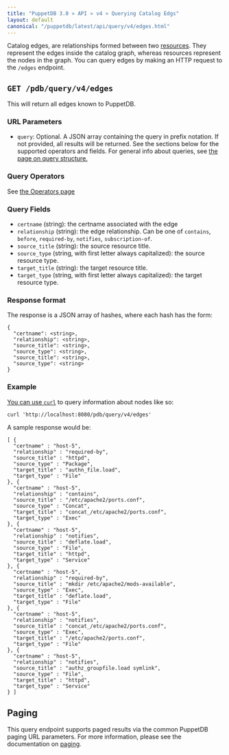 ```yaml
---
title: "PuppetDB 3.0 » API » v4 » Querying Catalog Edgs"
layout: default
canonical: "/puppetdb/latest/api/query/v4/edges.html"
---
```


[curl]: ../curl.html#using-curl-from-localhost-non-sslhttp
[paging]: ./paging.html
[query]: ./query.html
[resources]: ./resources.html

Catalog edges, are relationships formed between two [resources][resources].
They represent the edges inside the catalog graph, whereas resources represent
the nodes in the graph. You can query edges by making an HTTP request to the
`/edges` endpoint.

## `GET /pdb/query/v4/edges`

This will return all edges known to PuppetDB.

### URL Parameters

* `query`: Optional. A JSON array containing the query in prefix notation.
If not provided, all results will be returned. See the sections below for the
supported operators and fields. For general info about queries, see
[the page on query structure.][query]

### Query Operators

See [the Operators page](./operators.html)

### Query Fields

* `certname` (string): the certname associated with the edge
* `relationship` (string): the edge relationship. Can be one of `contains`, `before`, `required-by`, `notifies`, `subscription-of`.
* `source_title` (string): the source resource title.
* `source_type` (string, with first letter always capitalized): the source resource type.
* `target_title` (string): the target resource title.
* `target_type` (string, with first letter always capitalized): the target resource type.

### Response format

The response is a JSON array of hashes, where each hash has the form:

    {
      "certname": <string>,
      "relationship": <string>,
      "source_title": <string>,
      "source_type": <string>,
      "source_title": <string>,
      "source_type": <string>
    }

### Example

[You can use `curl`][curl] to query information about nodes like so:

    curl 'http://localhost:8080/pdb/query/v4/edges'

A sample response would be:

    [ {
      "certname" : "host-5",
      "relationship" : "required-by",
      "source_title" : "httpd",
      "source_type" : "Package",
      "target_title" : "authn_file.load",
      "target_type" : "File"
    }, {
      "certname" : "host-5",
      "relationship" : "contains",
      "source_title" : "/etc/apache2/ports.conf",
      "source_type" : "Concat",
      "target_title" : "concat_/etc/apache2/ports.conf",
      "target_type" : "Exec"
    }, {
      "certname" : "host-5",
      "relationship" : "notifies",
      "source_title" : "deflate.load",
      "source_type" : "File",
      "target_title" : "httpd",
      "target_type" : "Service"
    }, {
      "certname" : "host-5",
      "relationship" : "required-by",
      "source_title" : "mkdir /etc/apache2/mods-available",
      "source_type" : "Exec",
      "target_title" : "deflate.load",
      "target_type" : "File"
    }, {
      "certname" : "host-5",
      "relationship" : "notifies",
      "source_title" : "concat_/etc/apache2/ports.conf",
      "source_type" : "Exec",
      "target_title" : "/etc/apache2/ports.conf",
      "target_type" : "File"
    }, {
      "certname" : "host-5",
      "relationship" : "notifies",
      "source_title" : "authz_groupfile.load symlink",
      "source_type" : "File",
      "target_title" : "httpd",
      "target_type" : "Service"
    } ]

## Paging

This query endpoint supports paged results via the common PuppetDB paging
URL parameters.  For more information, please see the documentation
on [paging][paging].
